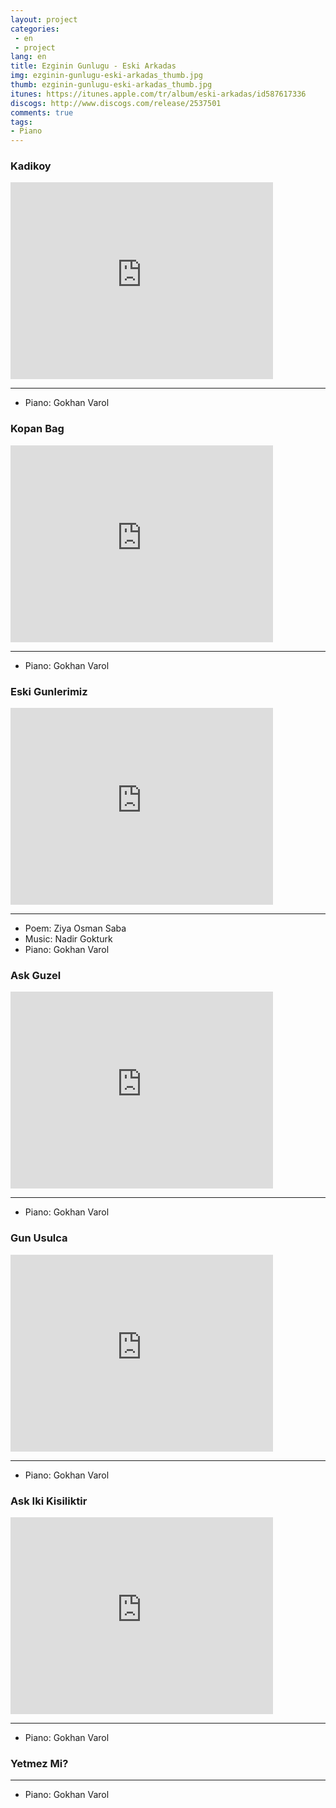 ```yaml
---
layout: project
categories:
 - en
 - project
lang: en
title: Ezginin Gunlugu - Eski Arkadas
img: ezginin-gunlugu-eski-arkadas_thumb.jpg
thumb: ezginin-gunlugu-eski-arkadas_thumb.jpg
itunes: https://itunes.apple.com/tr/album/eski-arkadas/id587617336
discogs: http://www.discogs.com/release/2537501
comments: true
tags: 
- Piano
---
```


### Kadikoy

<div class="embed-responsive embed-responsive-16by9">
  <iframe width="420" height="315" src="https://www.youtube.com/embed/2AojvVv_i5I" frameborder="0" allowfullscreen></iframe>
</div>

---
- Piano: Gokhan Varol

### Kopan Bag

<div class="embed-responsive embed-responsive-16by9">
  <iframe width="420" height="315" src="https://www.youtube.com/embed/oRTFWtMaxS8" frameborder="0" allowfullscreen></iframe>
</div>

---
- Piano: Gokhan Varol

### Eski Gunlerimiz

<div class="embed-responsive embed-responsive-16by9">
  <iframe width="420" height="315" src="https://www.youtube.com/embed/aJ-Pao3dII0" frameborder="0" allowfullscreen></iframe>
</div>

---
- Poem: Ziya Osman Saba
- Music: Nadir Gokturk
- Piano: Gokhan Varol

### Ask Guzel

<div class="embed-responsive embed-responsive-16by9">
  <iframe width="420" height="315" src="https://www.youtube.com/embed/6pZwYgoL8L8" frameborder="0" allowfullscreen></iframe>
</div>

---
- Piano: Gokhan Varol

### Gun Usulca

<div class="embed-responsive embed-responsive-16by9">
  <iframe width="420" height="315" src="https://www.youtube.com/embed/X2f0RokvDso" frameborder="0" allowfullscreen></iframe>
</div>

---
- Piano: Gokhan Varol

### Ask Iki Kisiliktir

<div class="embed-responsive embed-responsive-16by9">
  <iframe width="420" height="315" src="https://www.youtube.com/embed/qkU9vUc_lxo" frameborder="0" allowfullscreen></iframe>
</div>

---
- Piano: Gokhan Varol

### Yetmez Mi?

---
- Piano: Gokhan Varol
